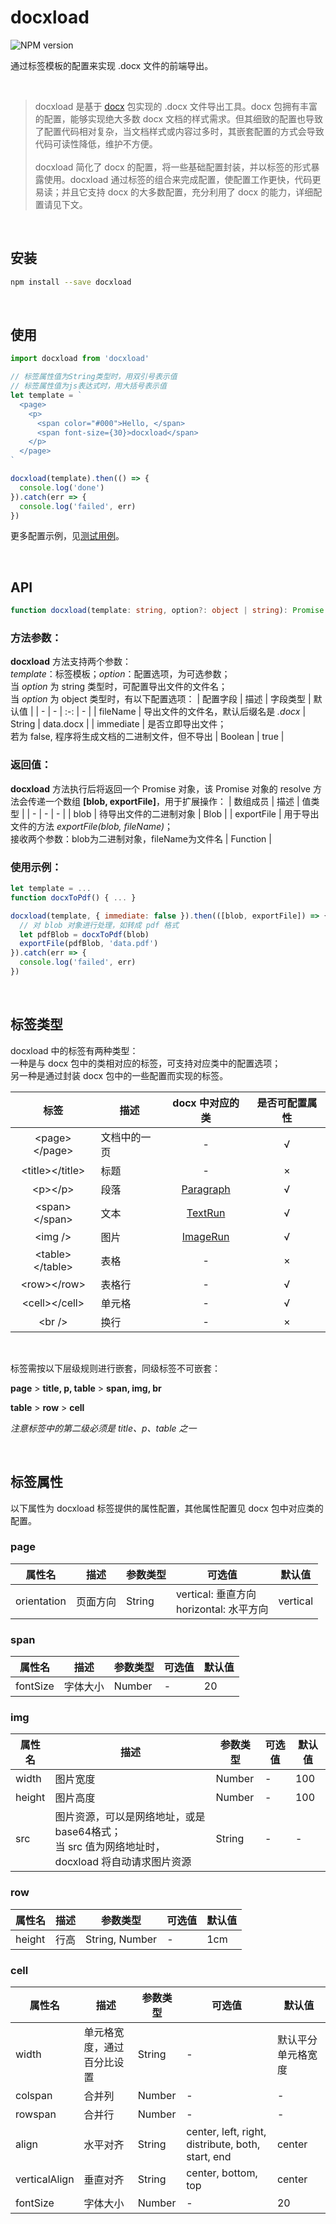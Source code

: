 # docxload
![NPM version][npm-image]

通过标签模板的配置来实现 .docx 文件的前端导出。

<br>

>  docxload 是基于 [docx][docx-url] 包实现的 .docx 文件导出工具。docx 包拥有丰富的配置，能够实现绝大多数 docx 文档的样式需求。但其细致的配置也导致了配置代码相对复杂，当文档样式或内容过多时，其嵌套配置的方式会导致代码可读性降低，维护不方便。
<br><br>
docxload 简化了 docx 的配置，将一些基础配置封装，并以标签的形式暴露使用。docxload 通过标签的组合来完成配置，使配置工作更快，代码更易读；并且它支持 docx 的大多数配置，充分利用了 docx 的能力，详细配置请见下文。

<br>

## 安装
```bash
npm install --save docxload
```

<br>

## 使用
```js
import docxload from 'docxload'

// 标签属性值为String类型时，用双引号表示值
// 标签属性值为js表达式时，用大括号表示值
let template = `
  <page>
    <p>
      <span color="#000">Hello, </span>
      <span font-size={30}>docxload</span>
    </p>
  </page>
`

docxload(template).then(() => {
  console.log('done')
}).catch(err => {
  console.log('failed', err)
})
```
更多配置示例，见[测试用例][demo-url]。

<br>

## API
```ts
function docxload(template: string, option?: object | string): Promise
```

### 方法参数：
**docxload** 方法支持两个参数：<br>
*template*：标签模板；*option*：配置选项，为可选参数；<br>
当 *option* 为 string 类型时，可配置导出文件的文件名；<br>
当 *option* 为 object 类型时，有以下配置选项：
| 配置字段 | 描述 | 字段类型 | 默认值 |
| - | - | :-: | - |
| fileName | 导出文件的文件名，默认后缀名是 *.docx* | String | data.docx |
| immediate | 是否立即导出文件；<br> 若为 false, 程序将生成文档的二进制文件，但不导出 | Boolean | true |

### 返回值：
**docxload** 方法执行后将返回一个 Promise 对象，该 Promise 对象的 resolve 方法会传递一个数组 **[blob, exportFile]**，用于扩展操作：
| 数组成员 | 描述 | 值类型 |
| - | - | - |
| blob | 待导出文件的二进制对象 | Blob |
| exportFile | 用于导出文件的方法 *exportFile(blob, fileName)*；<br>接收两个参数：blob为二进制对象，fileName为文件名 | Function |

### 使用示例：
```js
let template = ...
function docxToPdf() { ... }

docxload(template, { immediate: false }).then(([blob, exportFile]) => {
  // 对 blob 对象进行处理，如转成 pdf 格式
  let pdfBlob = docxToPdf(blob)
  exportFile(pdfBlob, 'data.pdf')
}).catch(err => {
  console.log('failed', err)
})
```

<br>

## 标签类型
docxload 中的标签有两种类型：<br>
一种是与 docx 包中的类相对应的标签，可支持对应类中的配置选项；<br>
另一种是通过封装 docx 包中的一些配置而实现的标签。
<br>

| 标签 | 描述 | docx 中对应的类 | 是否可配置属性 |
| :-: | - | :-: | :-: |
| \<page>\</page> | 文档中的一页 | - | √ |
| \<title>\</title> | 标题 | - | × |
| \<p>\</p> | 段落 | [Paragraph][docx-doc-paragraph] | √ |
| \<span>\</span> | 文本 | [TextRun][docx-doc-text] | √ |
| \<img /> | 图片 | [ImageRun][docx-doc-image] | √ |
| \<table>\</table> | 表格 | - | × |
| \<row>\</row> | 表格行 | - | √ |
| \<cell>\</cell> | 单元格 | -  | √ |
| \<br /> | 换行 | - | × |

<br>

标签需按以下层级规则进行嵌套，同级标签不可嵌套：

**page** > **title, p, table** > **span, img, br**

**table** > **row** > **cell**

*注意标签中的第二级必须是 title、p、table 之一*

<br>

## 标签属性
以下属性为 docxload 标签提供的属性配置，其他属性配置见 docx 包中对应类的配置。

### **page**
| 属性名 | 描述 | 参数类型 | 可选值 | 默认值 |
| - | - | - | - | - |
| orientation | 页面方向 | String | vertical: 垂直方向 <br> horizontal: 水平方向 | vertical |

### **span**
| 属性名 | 描述 | 参数类型 | 可选值 | 默认值 |
| - | - | - | - | - |
| fontSize | 字体大小 | Number | - | 20 |

### **img**
| 属性名 | 描述 | 参数类型 | 可选值 | 默认值 |
| - | - | - | - | - |
| width | 图片宽度 | Number | - | 100 |
| height | 图片高度 | Number | - | 100 |
| src | 图片资源，可以是网络地址，或是base64格式；<br>当 src 值为网络地址时，docxload 将自动请求图片资源 | String | - | - |

### **row**
| 属性名 | 描述 | 参数类型 | 可选值 | 默认值 |
| - | - | - | - | - |
| height | 行高 | String, Number | - | 1cm |

### **cell**
| 属性名 | 描述 | 参数类型 | 可选值 | 默认值 |
| - | - | - | - | - |
| width | 单元格宽度，通过百分比设置 | String | - | 默认平分单元格宽度 |
| colspan | 合并列 | Number | - | - |
| rowspan | 合并行 | Number | - | - |
| align | 水平对齐 | String | center, left, right, distribute, both, start, end | center |
| verticalAlign | 垂直对齐 | String | center, bottom, top | center |
| fontSize | 字体大小 | Number | - | 20 |


[npm-image]: https://badge.fury.io/js/docxload.svg
[docx-url]: https://github.com/dolanmiu/docx
[demo-url]: https://github.com/trevorHsu/docxload/tree/main/test/src

[docx-doc-paragraph]: https://docx.js.org/#/usage/paragraph
[docx-doc-text]: https://docx.js.org/#/usage/text
[docx-doc-image]: https://docx.js.org/#/usage/images
